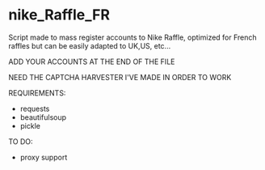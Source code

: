 # nike_Raffle_FR
Script made to mass register accounts to Nike Raffle, optimized for French raffles but can be easily adapted to UK,US, etc...

ADD YOUR ACCOUNTS AT THE END OF THE FILE

NEED THE CAPTCHA HARVESTER I'VE MADE IN ORDER TO WORK

REQUIREMENTS:
- requests
- beautifulsoup
- pickle

TO DO:
- proxy support
